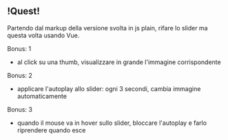 ## !Quest! ##

Partendo dal markup della versione svolta in js plain, rifare lo slider ma questa volta usando Vue.

Bonus: 1 
- al click su una thumb, visualizzare in grande l'immagine corrispondente

Bonus: 2
- applicare l'autoplay allo slider: ogni 3 secondi, cambia immagine automaticamente

Bonus: 3
- quando il mouse va in hover sullo slider, bloccare l'autoplay e farlo riprendere quando esce 